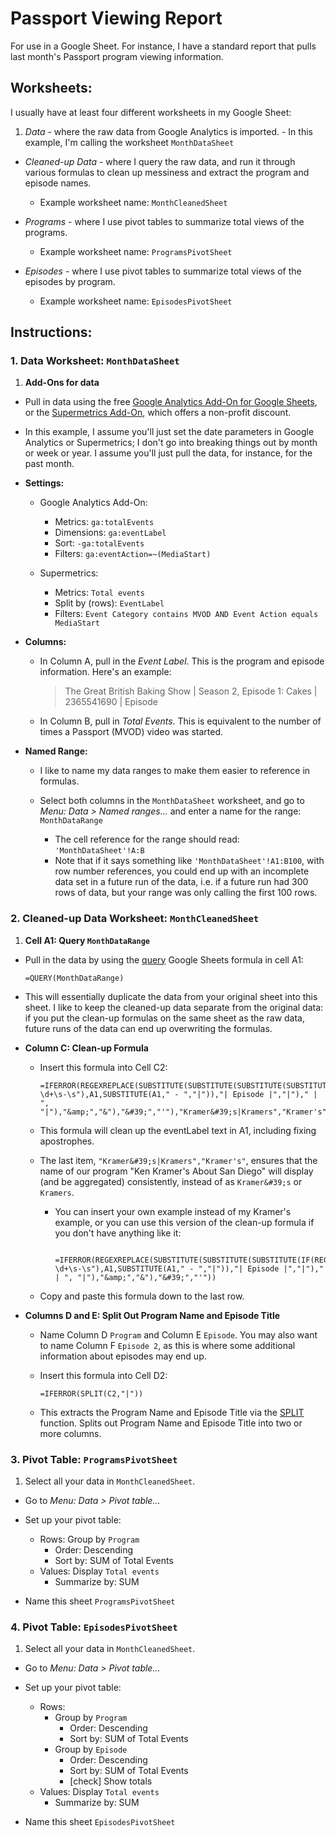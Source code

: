 # Passport Viewing Report
For use in a Google Sheet. For instance, I have a standard report that pulls last month's Passport program viewing information. 

## Worksheets:
I usually have at least four different worksheets in my Google Sheet:

  1. *Data* - where the raw data from Google Analytics is imported.
    - In this example, I'm calling the worksheet `MonthDataSheet`

  - *Cleaned-up Data* - where I query the raw data, and run it through various formulas to clean up messiness and extract the program and episode names.
    - Example worksheet name: `MonthCleanedSheet`

  - *Programs* - where I use pivot tables to summarize total views of the programs.
    - Example worksheet name: `ProgramsPivotSheet`

  - *Episodes* - where I use pivot tables to summarize total views of the episodes by program.
    - Example worksheet name: `EpisodesPivotSheet`


## Instructions:
### 1. Data Worksheet: `MonthDataSheet`

1. **Add-Ons for data**
  - Pull in data using the free [Google Analytics Add-On for Google Sheets](https://chrome.google.com/webstore/detail/google-analytics/fefimfimnhjjkomigakinmjileehfopp?utm_source=permalink), or the [Supermetrics Add-On](https://chrome.google.com/webstore/detail/supermetrics/bnkdidgbiidpnohlnhmkehlimlnfhgce?utm_source=permalink), which offers a non-profit discount.

  - In this example, I assume you'll just set the date parameters in Google Analytics or Supermetrics; I don't go into breaking things out by month or week or year. I assume you'll just pull the data, for instance, for the past month.

- **Settings:**

  - Google Analytics Add-On:

    - Metrics: `ga:totalEvents`
    - Dimensions: `ga:eventLabel`
    - Sort: `-ga:totalEvents`
    - Filters: `ga:eventAction=~(MediaStart)`

  - Supermetrics:

    - Metrics: `Total events`
    - Split by (rows): `EventLabel`
    - Filters: `Event Category contains MVOD AND Event Action equals MediaStart`

- **Columns:**

  - In Column A, pull in the *Event Label*. This is the program and episode information. Here's an example:
    >The Great British Baking Show | Season 2, Episode 1: Cakes | 2365541690 | Episode

  - In Column B, pull in *Total Events*. This is equivalent to the number of times a Passport (MVOD) video was started.

- **Named Range:**

  - I like to name my data ranges to make them easier to reference in formulas.  

  - Select both columns in the `MonthDataSheet` worksheet, and go to *Menu: Data >  Named ranges...* and enter a name for the range: `MonthDataRange`

    - The cell reference for the range should read: `'MonthDataSheet'!A:B`
    - Note that if it says something like `'MonthDataSheet'!A1:B100`, with row number references, you could end up with an incomplete data set in a future run of the data, i.e. if a future run had 300 rows of data, but your range was only calling the first 100 rows.

### 2. Cleaned-up Data Worksheet: `MonthCleanedSheet`

1. **Cell A1: Query `MonthDataRange`**

  - Pull in the data by using the [query](https://support.google.com/docs/answer/3093343?hl=en) Google Sheets formula in cell A1:

    ```
    =QUERY(MonthDataRange)
    ```
  - This will essentially duplicate the data from your original sheet into this sheet. I like to keep the cleaned-up data separate from the original data: if you put the clean-up formulas on the same sheet as the raw data, future runs of the data can end up overwriting the formulas.  

- **Column C: Clean-up Formula**

  - Insert this formula into Cell C2:

    ```
    =IFERROR(REGEXREPLACE(SUBSTITUTE(SUBSTITUTE(SUBSTITUTE(SUBSTITUTE(IF(REGEXMATCH(A1,"Episode \d+\s-\s"),A1,SUBSTITUTE(A1," - ","|")),"| Episode |","|")," | ", "|"),"&amp;","&"),"&#39;","'"),"Kramer&#39;s|Kramers","Kramer's"))
    ```

  - This formula will clean up the eventLabel text in A1, including fixing apostrophes.

  - The last item, `"Kramer&#39;s|Kramers","Kramer's"`, ensures that the name of our program "Ken Kramer's About San Diego" will display (and be aggregated) consistently, instead of as `Kramer&#39;s` or `Kramers`.

    - You can insert your own example instead of my Kramer's example, or you can use this version of the clean-up formula if you don't have anything like it:

      ```
        =IFERROR(REGEXREPLACE(SUBSTITUTE(SUBSTITUTE(SUBSTITUTE(IF(REGEXMATCH(A1,"Episode \d+\s-\s"),A1,SUBSTITUTE(A1," - ","|")),"| Episode |","|")," | ", "|"),"&amp;","&"),"&#39;","'"))
      ```  
  - Copy and paste this formula down to the last row.

- **Columns D and E: Split Out Program Name and Episode Title**

  - Name Column D `Program` and Column E `Episode`. You may also want to name Column F `Episode 2`, as this is where some additional information about episodes may end up.

  - Insert this formula into Cell D2:

    ```
    =IFERROR(SPLIT(C2,"|"))
    ```

  - This extracts the Program Name and Episode Title via the [SPLIT](https://support.google.com/docs/answer/3094136?hl=en) function. Splits out Program Name and Episode Title into two or more columns.

### 3. Pivot Table: `ProgramsPivotSheet`

1. Select all your data in `MonthCleanedSheet`.

- Go to *Menu: Data > Pivot table...*

- Set up your pivot table:

  - Rows: Group by `Program`
    - Order: Descending
    - Sort by: SUM of Total Events
  - Values: Display `Total events`
    - Summarize by: SUM

- Name this sheet `ProgramsPivotSheet`

### 4. Pivot Table: `EpisodesPivotSheet`

1. Select all your data in `MonthCleanedSheet`.

- Go to *Menu: Data > Pivot table...*

- Set up your pivot table:

  - Rows:
    - Group by `Program`
      - Order: Descending
      - Sort by: SUM of Total Events
    - Group by `Episode`
      - Order: Descending
      - Sort by: SUM of Total Events
      - [check] Show totals
  - Values: Display `Total events`
    - Summarize by: SUM

- Name this sheet `EpisodesPivotSheet`
